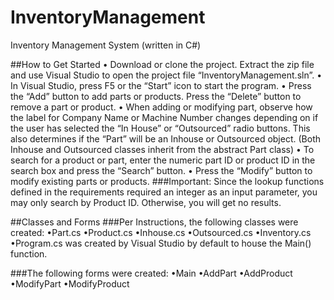 # InventoryManagement
Inventory Management System (written in C#)

##How to Get Started
• Download or clone the project. Extract the zip file and use Visual Studio to open the project file “InventoryManagement.sln”.
• In Visual Studio, press F5 or the “Start” icon to start the program.
• Press the “Add” button to add parts or products. Press the “Delete” button to remove a part or product.
• When adding or modifying part, observe how the label for Company Name or Machine Number changes depending on if the user has selected the “In House” or “Outsourced” radio buttons. This also determines if the “Part” will be an Inhouse or Outsourced object. (Both Inhouse and Outsourced classes inherit from the abstract Part class)
• To search for a product or part, enter the numeric part ID or product ID in the search box and press the “Search” button.
• Press the “Modify” button to modify existing parts or products.
###Important: Since the lookup functions defined in the requirements required an integer as an input parameter, you may only search by Product ID. Otherwise, you will get no results.

##Classes and Forms
###Per Instructions, the following classes were created:
•Part.cs
•Product.cs
•Inhouse.cs
•Outsourced.cs
•Inventory.cs
•Program.cs was created by Visual Studio by default to house the Main() function.

###The following forms were created:
•Main
•AddPart
•AddProduct
•ModifyPart
•ModifyProduct
